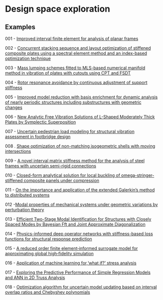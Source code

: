 # Design space exploration

## Examples

001 - [Improved interval finite element for analysis of planar frames](https://doi.org/10.1016/j.compstruc.2023.107161)

002 -  [Concurrent stacking sequence and layout optimization of stiffened composite plates using a spectral element method and an index-based optimization technique](https://doi.org/10.1016/j.compstruct.2023.117698)

003 - [Mass lumping schemes fitted to MLS-based numerical manifold method in vibration of plates with cutouts using CPT and FSDT](https://doi.org/10.1016/j.compstruct.2023.117815)

004 - [Rotor resonance avoidance by continuous adjustment of support stiffness](https://doi.org/10.1016/j.ijmecsci.2024.109092)

005 - [Improved model reduction with basis enrichment for dynamic analysis of nearly periodic structures including substructures with geometric changes](https://doi.org/10.1016/j.cam.2024.115844)

006 - [New Analytic Free Vibration Solutions of L-Shaped Moderately Thick Plates by Symplectic Superposition](https://doi.org/10.1142/S0219455424502572)

007 - [Uncertain pedestrian load modeling for structural vibration assessment in footbridge design](https://doi.org/10.1016/j.engstruct.2024.118070)

008 . [Shape optimization of non-matching isogeometric shells with moving intersections](https://arxiv.org/abs/2407.00185)

009 - [A novel interval matrix stiffness method for the analysis of steel frames with uncertain semi-rigid connections](https://doi.org/10.1016/j.advengsoft.2024.103629)

010 - [Closed-form analytical solution for local buckling of omega-stringer-stiffened composite panels under compression](https://doi.org/10.1016/j.compstruct.2024.118716)

011 - [On the importance and application of the extended Galerkin’s method to distributed systems](http://dx.doi.org/10.1177/03064190241298202)

012 -[Modal properties of mechanical systems under geometric variations by perturbation theory](https://doi.org/10.1016/j.jsv.2025.118942)

013 - [Efficient Two-Stage Modal Identification for Structures with Closely Spaced Modes by Bayesian Fft and Joint Approximate Diagonalization](http://dx.doi.org/10.2139/ssrn.4956434)

014 - [Physics-informed deep operator networks with stiffness-based loss functions for structural response prediction](https://doi.org/10.1016/j.engappai.2025.110097)

015 - [A reduced order finite element‑informed surrogate model for approximating global high‑fidelity simulation](https://doi.org/10.1007/s00158-024-03935-3)

016 - [Application of machine learning for,‘what if?’ stress analysis](https://doi.org/10.1177/03093247241293499)

017 -  [Exploring the Predictive Performance of Simple Regression Models and ANN in 2D Truss Analysis](https://doi.org/10.1007/978-3-031-69626-8_123)

018 - [Optimization algorithm for uncertain model updating based on interval overlap ratios and Chebyshev polynomials](https://doi.org/10.1016/j.apm.2024.115864)


